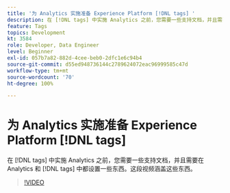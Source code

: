 ```yaml
---
title: '为 Analytics 实施准备 Experience Platform [!DNL tags] '
description: 在 [!DNL tags] 中实施 Analytics 之前，您需要一些支持文档，并且需要在 Analytics 和 [!DNL tags] 中都设置一些东西。这段视频涵盖这些东西。
feature: Tags
topics: Development
kt: 3584
role: Developer, Data Engineer
level: Beginner
exl-id: 057b7a82-882d-4cee-beb0-2dfc1e6c94b4
source-git-commit: d55ed948736144c2789624072eac96999585c47d
workflow-type: tm+mt
source-wordcount: '70'
ht-degree: 100%

---
```


# 为 Analytics 实施准备 Experience Platform [!DNL tags]

在 [!DNL tags] 中实施 Analytics 之前，您需要一些支持文档，并且需要在 Analytics 和 [!DNL tags] 中都设置一些东西。这段视频涵盖这些东西。

>[!VIDEO](https://video.tv.adobe.com/v/28752/?quality=12&learn=on)
